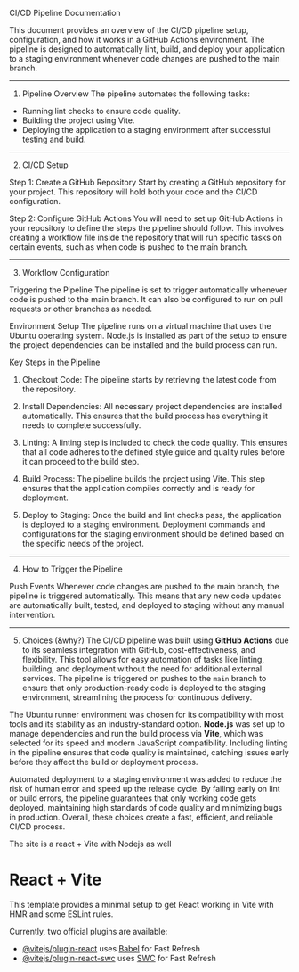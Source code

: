 CI/CD Pipeline Documentation

This document provides an overview of the CI/CD pipeline setup, configuration, and how it works in a GitHub Actions environment. The pipeline is designed to automatically lint, build, and deploy your application to a staging environment whenever code changes are pushed to the main branch.

---
1. Pipeline Overview
The pipeline automates the following tasks:
- Running lint checks to ensure code quality.
- Building the project using Vite.
- Deploying the application to a staging environment after successful testing and build.

---

2. CI/CD Setup

Step 1: Create a GitHub Repository
Start by creating a GitHub repository for your project. This repository will hold both your code and the CI/CD configuration. 

Step 2: Configure GitHub Actions
You will need to set up GitHub Actions in your repository to define the steps the pipeline should follow. This involves creating a workflow file inside the repository that will run specific tasks on certain events, such as when code is pushed to the main branch.

---

3. Workflow Configuration

Triggering the Pipeline
The pipeline is set to trigger automatically whenever code is pushed to the main branch. It can also be configured to run on pull requests or other branches as needed.

Environment Setup
The pipeline runs on a virtual machine that uses the Ubuntu operating system. Node.js is installed as part of the setup to ensure the project dependencies can be installed and the build process can run.

Key Steps in the Pipeline
1. Checkout Code: The pipeline starts by retrieving the latest code from the repository.
   
2. Install Dependencies: All necessary project dependencies are installed automatically. This ensures that the build process has everything it needs to complete successfully.

3. Linting: A linting step is included to check the code quality. This ensures that all code adheres to the defined style guide and quality rules before it can proceed to the build step.

4. Build Process: The pipeline builds the project using Vite. This step ensures that the application compiles correctly and is ready for deployment.

5. Deploy to Staging: Once the build and lint checks pass, the application is deployed to a staging environment. Deployment commands and configurations for the staging environment should be defined based on the specific needs of the project.

---

 4. How to Trigger the Pipeline

Push Events
Whenever code changes are pushed to the main branch, the pipeline is triggered automatically. This means that any new code updates are automatically built, tested, and deployed to staging without any manual intervention.

---

5. Choices (&why?)
The CI/CD pipeline was built using **GitHub Actions** due to its seamless integration with GitHub, cost-effectiveness, and flexibility. This tool allows for easy automation of tasks like linting, building, and deployment without the need for additional external services. The pipeline is triggered on pushes to the `main` branch to ensure that only production-ready code is deployed to the staging environment, streamlining the process for continuous delivery.

The Ubuntu runner environment was chosen for its compatibility with most tools and its stability as an industry-standard option. **Node.js** was set up to manage dependencies and run the build process via **Vite**, which was selected for its speed and modern JavaScript compatibility. Including linting in the pipeline ensures that code quality is maintained, catching issues early before they affect the build or deployment process.

Automated deployment to a staging environment was added to reduce the risk of human error and speed up the release cycle. By failing early on lint or build errors, the pipeline guarantees that only working code gets deployed, maintaining high standards of code quality and minimizing bugs in production. Overall, these choices create a fast, efficient, and reliable CI/CD process.

The site is a react + Vite with Nodejs as well

# React + Vite

This template provides a minimal setup to get React working in Vite with HMR and some ESLint rules.

Currently, two official plugins are available:

- [@vitejs/plugin-react](https://github.com/vitejs/vite-plugin-react/blob/main/packages/plugin-react/README.md) uses [Babel](https://babeljs.io/) for Fast Refresh
- [@vitejs/plugin-react-swc](https://github.com/vitejs/vite-plugin-react-swc) uses [SWC](https://swc.rs/) for Fast Refresh
